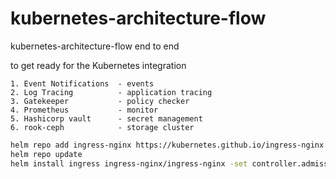 # kubernetes-architecture-flow

kubernetes-architecture-flow end to end

to get ready for the Kubernetes integration

    1. Event Notifications  - events 
    2. Log Tracing          - application tracing
    3. Gatekeeper           - policy checker
    4. Prometheus           - monitor
    5. Hashicorp vault      - secret management 
    6. rook-ceph            - storage cluster


```bash
helm repo add ingress-nginx https://kubernetes.github.io/ingress-nginx
helm repo update
helm install ingress ingress-nginx/ingress-nginx -set controller.admissionWebhooks.enabled=false -n namespace
```
